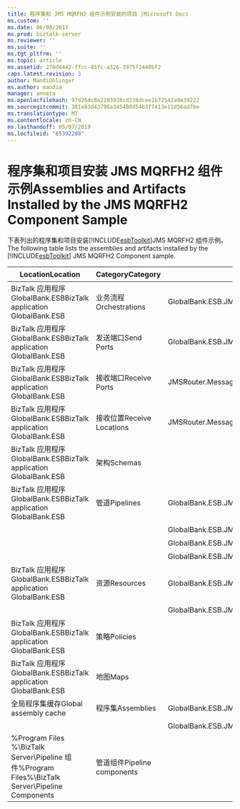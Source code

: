 ```yaml
---
title: 程序集和 JMS MQRFH2 组件示例安装的项目 |Microsoft Docs
ms.custom: ''
ms.date: 06/08/2017
ms.prod: biztalk-server
ms.reviewer: ''
ms.suite: ''
ms.tgt_pltfrm: ''
ms.topic: article
ms.assetid: 270d4442-ffcc-45fc-a326-3975f2440bf2
caps.latest.revision: 3
author: MandiOhlinger
ms.author: mandia
manager: anneta
ms.openlocfilehash: 97d26dc0a2203938cd338dcee1b72542a9e39222
ms.sourcegitcommit: 381e83d43796a345488d54b3f7413e11d56ad7be
ms.translationtype: MT
ms.contentlocale: zh-CN
ms.lasthandoff: 05/07/2019
ms.locfileid: "65392208"
---
```

# <a name="assemblies-and-artifacts-installed-by-the-jms-mqrfh2-component-sample"></a><span data-ttu-id="ead26-102">程序集和项目安装 JMS MQRFH2 组件示例</span><span class="sxs-lookup"><span data-stu-id="ead26-102">Assemblies and Artifacts Installed by the JMS MQRFH2 Component Sample</span></span>
<span data-ttu-id="ead26-103">下表列出的程序集和项目安装[!INCLUDE[esbToolkit](../includes/esbtoolkit-md.md)]JMS MQRFH2 组件示例。</span><span class="sxs-lookup"><span data-stu-id="ead26-103">The following table lists the assemblies and artifacts installed by the [!INCLUDE[esbToolkit](../includes/esbtoolkit-md.md)] JMS MQRFH2 Component sample.</span></span>  
  
|<span data-ttu-id="ead26-104">Location</span><span class="sxs-lookup"><span data-stu-id="ead26-104">Location</span></span>|<span data-ttu-id="ead26-105">Category</span><span class="sxs-lookup"><span data-stu-id="ead26-105">Category</span></span>|<span data-ttu-id="ead26-106">名称和版本的组件</span><span class="sxs-lookup"><span data-stu-id="ead26-106">Name and version of the component</span></span>|  
|--------------|--------------|---------------------------------------|  
|<span data-ttu-id="ead26-107">BizTalk 应用程序 GlobalBank.ESB</span><span class="sxs-lookup"><span data-stu-id="ead26-107">BizTalk application GlobalBank.ESB</span></span>|<span data-ttu-id="ead26-108">业务流程</span><span class="sxs-lookup"><span data-stu-id="ead26-108">Orchestrations</span></span>|<span data-ttu-id="ead26-109">GlobalBank.ESB.JMS.Processes.JMSRouter</span><span class="sxs-lookup"><span data-stu-id="ead26-109">GlobalBank.ESB.JMS.Processes.JMSRouter</span></span>|  
|<span data-ttu-id="ead26-110">BizTalk 应用程序 GlobalBank.ESB</span><span class="sxs-lookup"><span data-stu-id="ead26-110">BizTalk application GlobalBank.ESB</span></span>|<span data-ttu-id="ead26-111">发送端口</span><span class="sxs-lookup"><span data-stu-id="ead26-111">Send Ports</span></span>|<span data-ttu-id="ead26-112">GlobalBank.ESB.JMS.Processes_1.0.0.0_GlobalBank.ESB.JMS.Processes.JMSRouter_DestinationProcessing_c2c8b2b87f54180a</span><span class="sxs-lookup"><span data-stu-id="ead26-112">GlobalBank.ESB.JMS.Processes_1.0.0.0_GlobalBank.ESB.JMS.Processes.JMSRouter_DestinationProcessing_c2c8b2b87f54180a</span></span>|  
|<span data-ttu-id="ead26-113">BizTalk 应用程序 GlobalBank.ESB</span><span class="sxs-lookup"><span data-stu-id="ead26-113">BizTalk application GlobalBank.ESB</span></span>|<span data-ttu-id="ead26-114">接收端口</span><span class="sxs-lookup"><span data-stu-id="ead26-114">Receive Ports</span></span>|<span data-ttu-id="ead26-115">JMSRouter.MessageProcessing</span><span class="sxs-lookup"><span data-stu-id="ead26-115">JMSRouter.MessageProcessing</span></span>|  
|<span data-ttu-id="ead26-116">BizTalk 应用程序 GlobalBank.ESB</span><span class="sxs-lookup"><span data-stu-id="ead26-116">BizTalk application GlobalBank.ESB</span></span>|<span data-ttu-id="ead26-117">接收位置</span><span class="sxs-lookup"><span data-stu-id="ead26-117">Receive Locations</span></span>|<span data-ttu-id="ead26-118">JMSRouter.MessageProcessing_MQS</span><span class="sxs-lookup"><span data-stu-id="ead26-118">JMSRouter.MessageProcessing_MQS</span></span>|  
|<span data-ttu-id="ead26-119">BizTalk 应用程序 GlobalBank.ESB</span><span class="sxs-lookup"><span data-stu-id="ead26-119">BizTalk application GlobalBank.ESB</span></span>|<span data-ttu-id="ead26-120">架构</span><span class="sxs-lookup"><span data-stu-id="ead26-120">Schemas</span></span>||  
|<span data-ttu-id="ead26-121">BizTalk 应用程序 GlobalBank.ESB</span><span class="sxs-lookup"><span data-stu-id="ead26-121">BizTalk application GlobalBank.ESB</span></span>|<span data-ttu-id="ead26-122">管道</span><span class="sxs-lookup"><span data-stu-id="ead26-122">Pipelines</span></span>|<span data-ttu-id="ead26-123">GlobalBank.ESB.JMS.Pipelines.JMS_PassthroughReceive 版本 1.0.0.0</span><span class="sxs-lookup"><span data-stu-id="ead26-123">GlobalBank.ESB.JMS.Pipelines.JMS_PassthroughReceive Version 1.0.0.0</span></span>|  
|||<span data-ttu-id="ead26-124">GlobalBank.ESB.JMS.Pipelines.JMS_PassthroughSend 版本 1.0.0.0</span><span class="sxs-lookup"><span data-stu-id="ead26-124">GlobalBank.ESB.JMS.Pipelines.JMS_PassthroughSend Version 1.0.0.0</span></span>|  
|||<span data-ttu-id="ead26-125">GlobalBank.ESB.JMS.Pipelines.JMS_XMLReceive 版本 1.0.0.0</span><span class="sxs-lookup"><span data-stu-id="ead26-125">GlobalBank.ESB.JMS.Pipelines.JMS_XMLReceive Version 1.0.0.0</span></span>|  
|||<span data-ttu-id="ead26-126">GlobalBank.ESB.JMS.Pipelines.JMS_XMLSend 版本 1.0.0.0</span><span class="sxs-lookup"><span data-stu-id="ead26-126">GlobalBank.ESB.JMS.Pipelines.JMS_XMLSend Version 1.0.0.0</span></span>|  
|<span data-ttu-id="ead26-127">BizTalk 应用程序 GlobalBank.ESB</span><span class="sxs-lookup"><span data-stu-id="ead26-127">BizTalk application GlobalBank.ESB</span></span>|<span data-ttu-id="ead26-128">资源</span><span class="sxs-lookup"><span data-stu-id="ead26-128">Resources</span></span>|<span data-ttu-id="ead26-129">GlobalBank.ESB.JMS.Pipelines 版本 1.0.0.0</span><span class="sxs-lookup"><span data-stu-id="ead26-129">GlobalBank.ESB.JMS.Pipelines Version 1.0.0.0</span></span>|  
|||<span data-ttu-id="ead26-130">GlobalBank.ESB.JMS.Processes 版本 1.0.0.0</span><span class="sxs-lookup"><span data-stu-id="ead26-130">GlobalBank.ESB.JMS.Processes Version 1.0.0.0</span></span>|  
|<span data-ttu-id="ead26-131">BizTalk 应用程序 GlobalBank.ESB</span><span class="sxs-lookup"><span data-stu-id="ead26-131">BizTalk application GlobalBank.ESB</span></span>|<span data-ttu-id="ead26-132">策略</span><span class="sxs-lookup"><span data-stu-id="ead26-132">Policies</span></span>||  
|<span data-ttu-id="ead26-133">BizTalk 应用程序 GlobalBank.ESB</span><span class="sxs-lookup"><span data-stu-id="ead26-133">BizTalk application GlobalBank.ESB</span></span>|<span data-ttu-id="ead26-134">地图</span><span class="sxs-lookup"><span data-stu-id="ead26-134">Maps</span></span>||  
|<span data-ttu-id="ead26-135">全局程序集缓存</span><span class="sxs-lookup"><span data-stu-id="ead26-135">Global assembly cache</span></span>|<span data-ttu-id="ead26-136">程序集</span><span class="sxs-lookup"><span data-stu-id="ead26-136">Assemblies</span></span>|<span data-ttu-id="ead26-137">GlobalBank.ESB.JMS.Pipelines 版本 1.0.0.0</span><span class="sxs-lookup"><span data-stu-id="ead26-137">GlobalBank.ESB.JMS.Pipelines Version 1.0.0.0</span></span>|  
|||<span data-ttu-id="ead26-138">GlobalBank.ESB.JMS.Processes 版本 1.0.0.0</span><span class="sxs-lookup"><span data-stu-id="ead26-138">GlobalBank.ESB.JMS.Processes Version 1.0.0.0</span></span>|  
|<span data-ttu-id="ead26-139">%Program Files %\\BizTalk Server\Pipeline 组件</span><span class="sxs-lookup"><span data-stu-id="ead26-139">%Program Files%\\BizTalk Server\Pipeline Components</span></span>|<span data-ttu-id="ead26-140">管道组件</span><span class="sxs-lookup"><span data-stu-id="ead26-140">Pipeline components</span></span>||